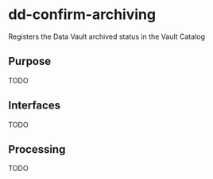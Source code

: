 dd-confirm-archiving
=============

Registers the Data Vault archived status in the Vault Catalog

Purpose
-------
TODO

Interfaces
----------

TODO

Processing
----------

TODO
